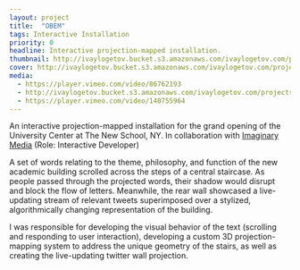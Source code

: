 ```yaml
---
layout: project
title:  "OBEM"
tags: Interactive Installation
priority: 0
headline: Interactive projection-mapped installation.
thumbnail: http://ivaylogetov.bucket.s3.amazonaws.com/ivaylogetov.com/projects/newschool/steps.jpg
cover: http://ivaylogetov.bucket.s3.amazonaws.com/ivaylogetov.com/projects/newschool/01.png
media:
  - https://player.vimeo.com/video/86762193
  - http://ivaylogetov.bucket.s3.amazonaws.com/ivaylogetov.com/projects/newschool/02.png,http://ivaylogetov.bucket.s3.amazonaws.com/ivaylogetov.com/projects/newschool/03.png
  - https://player.vimeo.com/video/140755964
---
```

An interactive projection-mapped installation for the grand opening of the University Center at The New School, NY. In collaboration with [Imaginary Media](http://www.imaginary.media/) (Role: Interactive Developer)

A set of words relating to the theme, philosophy, and function of the new academic building scrolled across the steps of a central staircase. As people passed through the projected words, their shadow would disrupt and block the flow of letters. Meanwhile, the rear wall showcased a live-updating stream of relevant tweets superimposed over a stylized, algorithmically changing representation of the building.

I was responsible for developing the visual behavior of the text (scrolling and responding to user interaction), developing a custom 3D projection-mapping system to address the unique geometry of the stairs, as well as creating the live-updating twitter wall projection.
